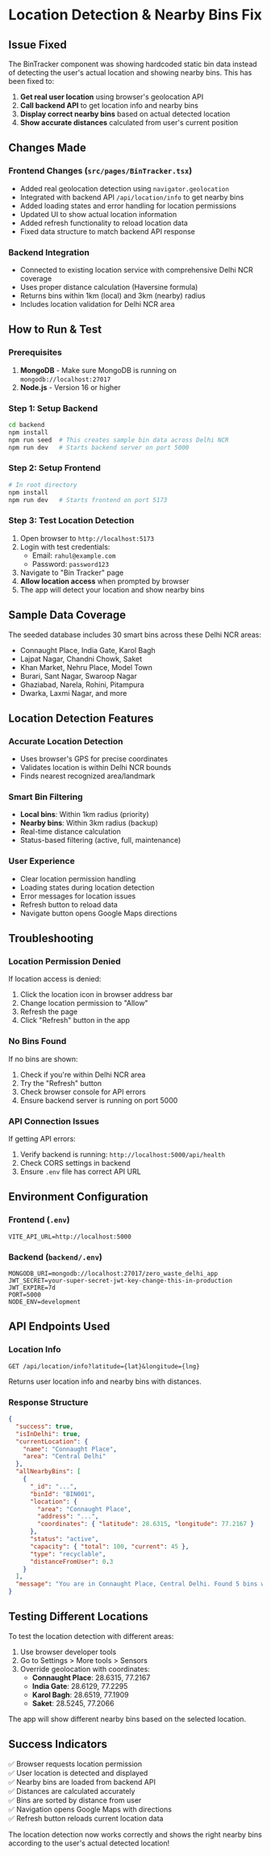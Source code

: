 # Location Detection & Nearby Bins Fix

## Issue Fixed
The BinTracker component was showing hardcoded static bin data instead of detecting the user's actual location and showing nearby bins. This has been fixed to:

1. **Get real user location** using browser's geolocation API
2. **Call backend API** to get location info and nearby bins
3. **Display correct nearby bins** based on actual detected location
4. **Show accurate distances** calculated from user's current position

## Changes Made

### Frontend Changes (`src/pages/BinTracker.tsx`)
- Added real geolocation detection using `navigator.geolocation`
- Integrated with backend API `/api/location/info` to get nearby bins
- Added loading states and error handling for location permissions
- Updated UI to show actual location information
- Added refresh functionality to reload location data
- Fixed data structure to match backend API response

### Backend Integration
- Connected to existing location service with comprehensive Delhi NCR coverage
- Uses proper distance calculation (Haversine formula)
- Returns bins within 1km (local) and 3km (nearby) radius
- Includes location validation for Delhi NCR area

## How to Run & Test

### Prerequisites
1. **MongoDB** - Make sure MongoDB is running on `mongodb://localhost:27017`
2. **Node.js** - Version 16 or higher

### Step 1: Setup Backend
```bash
cd backend
npm install
npm run seed  # This creates sample bin data across Delhi NCR
npm run dev   # Starts backend server on port 5000
```

### Step 2: Setup Frontend
```bash
# In root directory
npm install
npm run dev   # Starts frontend on port 5173
```

### Step 3: Test Location Detection
1. Open browser to `http://localhost:5173`
2. Login with test credentials:
   - Email: `rahul@example.com`
   - Password: `password123`
3. Navigate to "Bin Tracker" page
4. **Allow location access** when prompted by browser
5. The app will detect your location and show nearby bins

## Sample Data Coverage
The seeded database includes 30 smart bins across these Delhi NCR areas:
- Connaught Place, India Gate, Karol Bagh
- Lajpat Nagar, Chandni Chowk, Saket
- Khan Market, Nehru Place, Model Town
- Burari, Sant Nagar, Swaroop Nagar
- Ghaziabad, Narela, Rohini, Pitampura
- Dwarka, Laxmi Nagar, and more

## Location Detection Features

### Accurate Location Detection
- Uses browser's GPS for precise coordinates
- Validates location is within Delhi NCR bounds
- Finds nearest recognized area/landmark

### Smart Bin Filtering
- **Local bins**: Within 1km radius (priority)
- **Nearby bins**: Within 3km radius (backup)
- Real-time distance calculation
- Status-based filtering (active, full, maintenance)

### User Experience
- Clear location permission handling
- Loading states during location detection
- Error messages for location issues
- Refresh button to reload data
- Navigate button opens Google Maps directions

## Troubleshooting

### Location Permission Denied
If location access is denied:
1. Click the location icon in browser address bar
2. Change location permission to "Allow"
3. Refresh the page
4. Click "Refresh" button in the app

### No Bins Found
If no bins are shown:
1. Check if you're within Delhi NCR area
2. Try the "Refresh" button
3. Check browser console for API errors
4. Ensure backend server is running on port 5000

### API Connection Issues
If getting API errors:
1. Verify backend is running: `http://localhost:5000/api/health`
2. Check CORS settings in backend
3. Ensure `.env` file has correct API URL

## Environment Configuration

### Frontend (`.env`)
```
VITE_API_URL=http://localhost:5000
```

### Backend (`backend/.env`)
```
MONGODB_URI=mongodb://localhost:27017/zero_waste_delhi_app
JWT_SECRET=your-super-secret-jwt-key-change-this-in-production
JWT_EXPIRE=7d
PORT=5000
NODE_ENV=development
```

## API Endpoints Used

### Location Info
```
GET /api/location/info?latitude={lat}&longitude={lng}
```
Returns user location info and nearby bins with distances.

### Response Structure
```json
{
  "success": true,
  "isInDelhi": true,
  "currentLocation": {
    "name": "Connaught Place",
    "area": "Central Delhi"
  },
  "allNearbyBins": [
    {
      "_id": "...",
      "binId": "BIN001",
      "location": {
        "area": "Connaught Place",
        "address": "...",
        "coordinates": { "latitude": 28.6315, "longitude": 77.2167 }
      },
      "status": "active",
      "capacity": { "total": 100, "current": 45 },
      "type": "recyclable",
      "distanceFromUser": 0.3
    }
  ],
  "message": "You are in Connaught Place, Central Delhi. Found 5 bins within 1km."
}
```

## Testing Different Locations

To test the location detection with different areas:
1. Use browser developer tools
2. Go to Settings > More tools > Sensors
3. Override geolocation with coordinates:
   - **Connaught Place**: 28.6315, 77.2167
   - **India Gate**: 28.6129, 77.2295
   - **Karol Bagh**: 28.6519, 77.1909
   - **Saket**: 28.5245, 77.2066

The app will show different nearby bins based on the selected location.

## Success Indicators
✅ Browser requests location permission  
✅ User location is detected and displayed  
✅ Nearby bins are loaded from backend API  
✅ Distances are calculated accurately  
✅ Bins are sorted by distance from user  
✅ Navigation opens Google Maps with directions  
✅ Refresh button reloads current location data  

The location detection now works correctly and shows the right nearby bins according to the user's actual detected location!